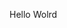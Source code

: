 Hello Wolrd


























































































































































































































































































































































































































































































































































































































































































































































































































































































































































































































































































































































































































































































































































































































































































































































































































































































































































































































































































































































































































































































































































































































































































































































































































































































































































































































































































































































































































































































































































































































































































































































































































































































































































































































































































































































































































































































































































































































































































































































































































































































































































































































































































































































































































































































































































































































































































































































